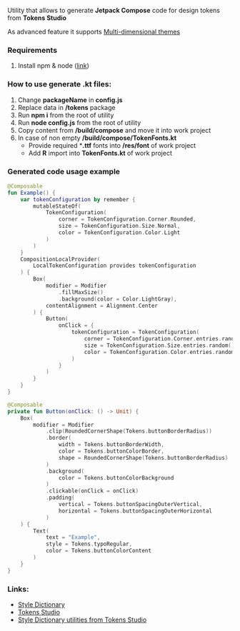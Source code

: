 Utility that allows to generate **Jetpack Compose** code for design tokens from **Tokens Studio**

As advanced feature it supports [Multi-dimensional themes](https://docs.tokens.studio/themes/themes-pro)

### Requirements
1. Install npm & node ([link](https://nodejs.org/en/download))

### How to use generate **.kt** files:
1. Change **packageName** in **config.js**
2. Replace data in **/tokens** package
3. Run **npm i** from the root of utility
4. Run **node config.js** from the root of utility
5. Copy content from **/build/compose** and move it into work project
6. In case of non empty **/build/compose/TokenFonts.kt**
    * Provide required ***.ttf** fonts into **/res/font** of work project
    * Add **R** import into **TokenFonts.kt** of work project

### Generated code usage example

```Kotlin
@Composable
fun Example() {
    var tokenConfiguration by remember {
        mutableStateOf(
            TokenConfiguration(
                corner = TokenConfiguration.Corner.Rounded,
                size = TokenConfiguration.Size.Normal,
                color = TokenConfiguration.Color.Light
            )
        )
    }
    CompositionLocalProvider(
        LocalTokenConfiguration provides tokenConfiguration
    ) {
        Box(
            modifier = Modifier
                .fillMaxSize()
                .background(color = Color.LightGray),
            contentAlignment = Alignment.Center
        ) {
            Button(
                onClick = {
                    tokenConfiguration = TokenConfiguration(
                        corner = TokenConfiguration.Corner.entries.random(),
                        size = TokenConfiguration.Size.entries.random(),
                        color = TokenConfiguration.Color.entries.random()
                    )
                }
            )
        }
    }
}

@Composable
private fun Button(onClick: () -> Unit) {
    Box(
        modifier = Modifier
            .clip(RoundedCornerShape(Tokens.buttonBorderRadius))
            .border(
                width = Tokens.buttonBorderWidth,
                color = Tokens.buttonColorBorder,
                shape = RoundedCornerShape(Tokens.buttonBorderRadius)
            )
            .background(
                color = Tokens.buttonColorBackground
            )
            .clickable(onClick = onClick)
            .padding(
                vertical = Tokens.buttonSpacingOuterVertical,
                horizontal = Tokens.buttonSpacingOuterHorizontal
            )
    ) {
        Text(
            text = "Example",
            style = Tokens.typoRegular,
            color = Tokens.buttonColorContent
        )
    }
}
```


### Links:
* [Style Dictionary](https://github.com/amzn/style-dictionary)
* [Tokens Studio](https://tokens.studio/)
* [Style Dictionary utilities from Tokens Studio](https://github.com/tokens-studio/sd-transforms)